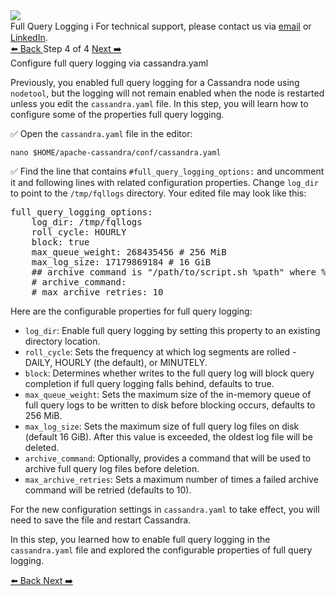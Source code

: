 <!-- TOP -->
<div class="top">
  <img class="scenario-academy-logo" src="https://datastax-academy.github.io/katapod-shared-assets/images/ds-academy-2023.svg" />
  <div class="scenario-title-section">
    <span class="scenario-title">Full Query Logging</span>
    <span class="scenario-subtitle">ℹ️ For technical support, please contact us via <a href="mailto:aleksandr.volochnev@datastax.com">email</a> or <a href="https://dtsx.io/aleks">LinkedIn</a>.</span> 
  </div>
</div>

<!-- NAVIGATION -->
<div id="navigation-top" class="navigation-top">
 <a href='command:katapod.loadPage?[{"step":"step3"}]'
   class="btn btn-dark navigation-top-left">⬅️ Back
 </a>
<span class="step-count"> Step 4 of 4</span>
 <a href='command:katapod.loadPage?[{"step":"finish"}]' 
    class="btn btn-dark navigation-top-right">Next ➡️
  </a>
</div>

<!-- CONTENT -->

<div class="step-title">Configure full query logging via cassandra.yaml</div>

Previously, you enabled full query logging for a Cassandra node using `nodetool`, but the logging will not remain enabled when the node is restarted unless you edit the `cassandra.yaml` file. In this step, you will learn how to configure some of the properties full query logging. 

✅ Open the `cassandra.yaml` file in the editor:
```
nano $HOME/apache-cassandra/conf/cassandra.yaml
```

✅ Find the line that contains `#full_query_logging_options:` and uncomment it and following lines with related configuration properties. Change `log_dir` to point to the `/tmp/fqllogs` directory. Your edited file may look like this:

<pre class="non-executable-code">
full_query_logging_options:
    log_dir: /tmp/fqllogs
    roll_cycle: HOURLY
    block: true
    max_queue_weight: 268435456 # 256 MiB
    max_log_size: 17179869184 # 16 GiB
    ## archive command is "/path/to/script.sh %path" where %path is replaced with the file being rolled:
    # archive_command:
    # max_archive_retries: 10
</pre>

Here are the configurable properties for full query logging:

- `log_dir`: Enable full query logging by setting this property to an existing directory location.
- `roll_cycle`: Sets the frequency at which log segments are rolled - DAILY, HOURLY (the default), or MINUTELY.
- `block`: Determines whether writes to the full query log will block query completion if full query logging falls behind, defaults to true.
- `max_queue_weight`: Sets the maximum size of the in-memory queue of full query logs to be written to disk before blocking occurs, defaults to 256 MiB. 
- `max_log_size`: Sets the maximum size of full query log files on disk (default 16 GiB). After this value is exceeded, the oldest log file will be deleted.
- `archive_command`: Optionally, provides a command that will be used to archive full query log files before deletion.
- `max_archive_retries`: Sets a maximum number of times a failed archive command will be retried (defaults to 10).

For the new configuration settings in `cassandra.yaml` to take effect, you will need to save the file and restart Cassandra.

In this step, you learned how to enable full query logging in the `cassandra.yaml` file and explored the configurable properties of full query logging. 

<!-- NAVIGATION -->
<div id="navigation-bottom" class="navigation-bottom">
 <a href='command:katapod.loadPage?[{"step":"step3"}]'
   class="btn btn-dark navigation-bottom-left">⬅️ Back
 </a>
 <a href='command:katapod.loadPage?[{"step":"finish"}]'
    class="btn btn-dark navigation-bottom-right">Next ➡️
  </a>
</div>

